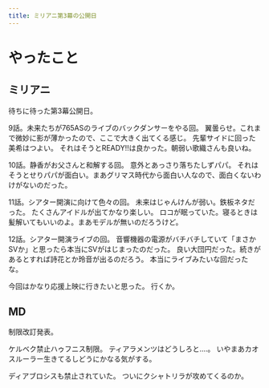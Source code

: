 ```yaml
---
title: ミリアニ第3幕の公開日
---
```


# やったこと

## ミリアニ

待ちに待った第3幕公開日。

9話。未来たちが765ASのライブのバックダンサーをやる回。
翼曇らせ。これまで微妙に影が薄かったので、ここで大きく出てくる感じ。
先輩サイドに回った美希はつよい。
それはそうとREADY!!は良かった。朝弱い歌織さんも良いね。

10話。静香がお父さんと和解する回。
意外とあっさり落ちたしずパパ。
それはそうとせりパパが面白い。まあグリマス時代から面白い人なので、面白くないわけがないのだった。

11話。シアター開演に向けて色々の回。
未来はじゃんけんが弱い。鉄板ネタだった。
たくさんアイドルが出てかなり楽しい。
ロコが眠っていた。寝るときは髪解いてもいいのよ。まあモデルが無いのだろうけど。

12話。シアター開演ライブの回。
音響機器の電源がバチバチしていて「まさかSVか」と思ったら本当にSVがはじまったのだった。
良い大団円だった。続きがあるとすれば詩花とか玲音が出るのだろう。
本当にライブみたいな回だったな。

今回はかなり応援上映に行きたいと思った。
行くか。

## MD

制限改訂発表。

ケルベク禁止ハゥフニス制限。
ティアラメンツはどうしろと‥‥。
いやまあカオスルーラー生きてるしどうにかなる気がする。

ディアブロシスも禁止されていた。
ついにクシャトリラが攻めてくるのか。
